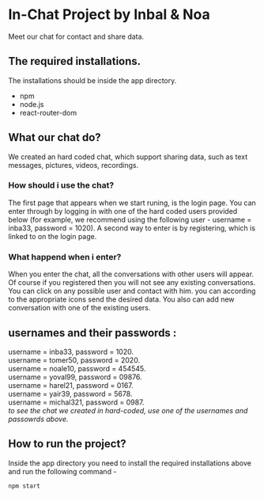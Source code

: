 # In-Chat Project by Inbal & Noa
Meet our chat for contact and share data.
## The required installations. 
The installations should be inside the app directory.
* npm
* node.js
* react-router-dom
## What our chat do?
We created an hard coded chat, which support sharing data, such as text messages, pictures, videos, recordings.
### How should i use the chat?
The first page that appears when we start runing, is the login page. You can enter through
by logging in with one of the hard coded users provided below
(for example, we recommend using the following user - username = inba33, password = 1020).
A second way to enter is by registering, which is linked to on the login page.
### What happend when i enter?
When you enter the chat, all the conversations with other users will appear.
Of course if you registered then you will not see any existing conversations.
You can click on any possible user and contact with him. you can according to the appropriate icons send the desired data.
You also can add new conversation with one of the existing users. 
## usernames and their passwords :
username = inba33, password = 1020. <br/> 
username = tomer50, password = 2020. <br/>
username = noale10, password = 454545. <br/>
username = yoval99, password = 09876. <br/>
username = harel21, password = 0167. <br/>
username = yair39, password = 5678. <br/>
username = michal321, password = 0987. <br/>
*to see the chat we created in hard-coded, use one of the usernames and passowrds above.*
## How to run the project?
Inside the app directory you need to install the required installations above and run the following command -
```bash
npm start
```
